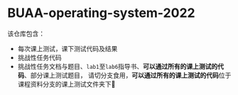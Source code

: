 # BUAA-operating-system-2022
该仓库包含：
* 每次课上测试，课下测试代码及结果
* 挑战性任务代码
* 挑战性任务文档与题目、``lab1``至``lab6``指导书、**可以通过所有的课上测试的代码**、部分课上测试题目，
请切分支食用，**可以通过所有的课上测试的代码**位于课程资料分支的课上测试文件夹下🐶
